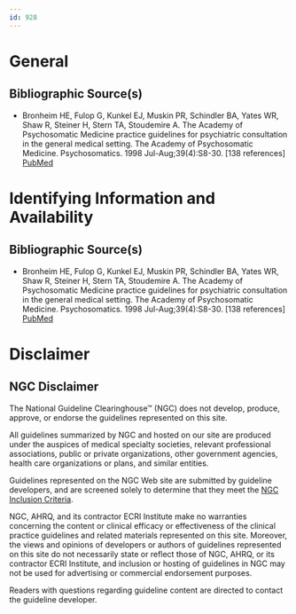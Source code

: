 ```yaml
---
id: 928
---
```


# General

## Bibliographic Source(s)

- Bronheim HE, Fulop G, Kunkel EJ, Muskin PR, Schindler BA, Yates WR, Shaw R, Steiner H, Stern TA, Stoudemire A. The Academy of Psychosomatic Medicine practice guidelines for psychiatric consultation in the general medical setting. The Academy of Psychosomatic Medicine. Psychosomatics. 1998 Jul-Aug;39(4):S8-30. [138 references] [ PubMed ](http://www.ncbi.nlm.nih.gov/entrez/query.fcgi?cmd=Retrieve&db=pubmed&dopt=Abstract&list_uids=9691717)

# Identifying Information and Availability

## Bibliographic Source(s)

- Bronheim HE, Fulop G, Kunkel EJ, Muskin PR, Schindler BA, Yates WR, Shaw R, Steiner H, Stern TA, Stoudemire A. The Academy of Psychosomatic Medicine practice guidelines for psychiatric consultation in the general medical setting. The Academy of Psychosomatic Medicine. Psychosomatics. 1998 Jul-Aug;39(4):S8-30. [138 references] [ PubMed ](http://www.ncbi.nlm.nih.gov/entrez/query.fcgi?cmd=Retrieve&db=pubmed&dopt=Abstract&list_uids=9691717)

# Disclaimer

## NGC Disclaimer

The National Guideline Clearinghouse™ (NGC) does not develop, produce, approve, or endorse the guidelines represented on this site.

All guidelines summarized by NGC and hosted on our site are produced under the auspices of medical specialty societies, relevant professional associations, public or private organizations, other government agencies, health care organizations or plans, and similar entities.

Guidelines represented on the NGC Web site are submitted by guideline developers, and are screened solely to determine that they meet the [NGC Inclusion Criteria](/help-and-about/summaries/inclusion-criteria).

NGC, AHRQ, and its contractor ECRI Institute make no warranties concerning the content or clinical efficacy or effectiveness of the clinical practice guidelines and related materials represented on this site. Moreover, the views and opinions of developers or authors of guidelines represented on this site do not necessarily state or reflect those of NGC, AHRQ, or its contractor ECRI Institute, and inclusion or hosting of guidelines in NGC may not be used for advertising or commercial endorsement purposes.

Readers with questions regarding guideline content are directed to contact the guideline developer.

